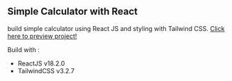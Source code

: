 ## Simple Calculator with React

build simple calculator using React JS and styling with Tailwind CSS.
[Click here to preview project!](https://hibatillah.github.io/ReactKalkulator)

Build with :
* ReactJS v18.2.0
* TailwindCSS v3.2.7